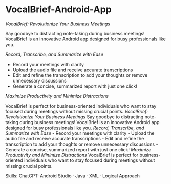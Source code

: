 # VocalBrief-Android-App
*VocalBrief: Revolutionize Your Business Meetings*

Say goodbye to distracting note-taking during business meetings! VocalBrief is an innovative Android app designed for busy professionals like you.

*Record, Transcribe, and Summarize with Ease*

- Record your meetings with clarity
- Upload the audio file and receive accurate transcriptions
- Edit and refine the transcription to add your thoughts or remove unnecessary discussions
- Generate a concise, summarized report with just one click!

*Maximize Productivity and Minimize Distractions*

VocalBrief is perfect for business-oriented individuals who want to stay focused during meetings without missing crucial points.
*VocalBrief: Revolutionize Your Business Meetings* Say goodbye to distracting note-taking during business meetings! VocalBrief is an innovative Android app designed for busy professionals like you. 
*Record, Transcribe, and Summarize with Ease* - Record your meetings with clarity - Upload the audio file and receive accurate transcriptions - Edit and refine the transcription to add your thoughts or remove unnecessary discussions - Generate a concise, summarized report with just one click! 
*Maximize Productivity and Minimize Distractions* VocalBrief is perfect for business-oriented individuals who want to stay focused during meetings without missing crucial points.


Skills: ChatGPT· Android Studio · Java · XML · Logical Approach
